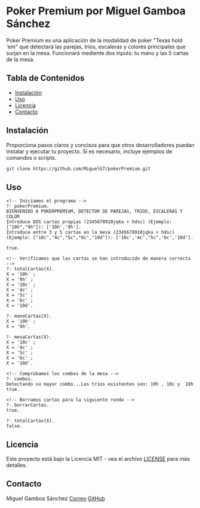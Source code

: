 # Poker Premium por Miguel Gamboa Sánchez

Poker Premium es una aplicación de la modalidad de poker "Texas hold 'em" que detectará las parejas, tríos, escaleras y colores principales que surjan en la mesa. Funcionará mediente dos inputs: tu mano y las 5 cartas de la mesa.

## Tabla de Contenidos

- [Instalación](#instalación)
- [Uso](#uso)
- [Licencia](#licencia)
- [Contacto](#contacto)

## Instalación

Proporciona pasos claros y concisos para que otros desarrolladores puedan instalar y ejecutar tu proyecto. Si es necesario, incluye ejemplos de comandos o scripts.

```bash
git clone https://github.com/MiguelG7/pokerPremium.git
```

## Uso

```
<!-- Iniciamos el programa -->
?- pokerPremium.
BIENVENIDO A POKERPREMIUM, DETECTOR DE PAREJAS, TRIOS, ESCALERAS Y COLOR
Introduce DOS cartas propias (2345678910jqka + hdsc) (Ejemplo: ["10h","9h"]): ['10h','9h'].
Introduce entre 3 y 5 cartas en la mesa (2345678910jqka + hdsc) (Ejemplo: ["10c","4c","5c","6c","10d"]): ['10c','4c',"5c",'6c','10d'].

true.

<!-- Verificamos que las cartas se han introducido de manera correcta -->
?- totalCartas(X).
X = '10h' ;
X = '9h' ;
X = '10c' ;
X = '4c' ;
X = '5c' ;
X = '6c' ;
X = '10d'.

?- manoCartas(X).
X = '10h' ;
X = '9h'.

?- mesaCartas(X).
X = '10c' ;
X = '4c' ;
X = '5c' ;
X = '6c' ;
X = '10d'.

<!-- Comprobamos los combos de la mesa -->
?- combos.
Detectando su mayor combo...Las tríos existentes son: 10h , 10c y  10h
true.

<!-- Borramos cartas para la siguiente ronda -->
?- borrarCartas.
true.

?- totalCartas(X).
false.
```

## Licencia
Este proyecto está bajo la Licencia MIT - vea el archivo [LICENSE](LICENSE) para más detalles.

## Contacto
Miguel Gamboa Sánchez
[Correo](mailto:miguel.gamboasanchez@usp.ceu.es)
[GitHub](https://github.com/MiguelG7)
